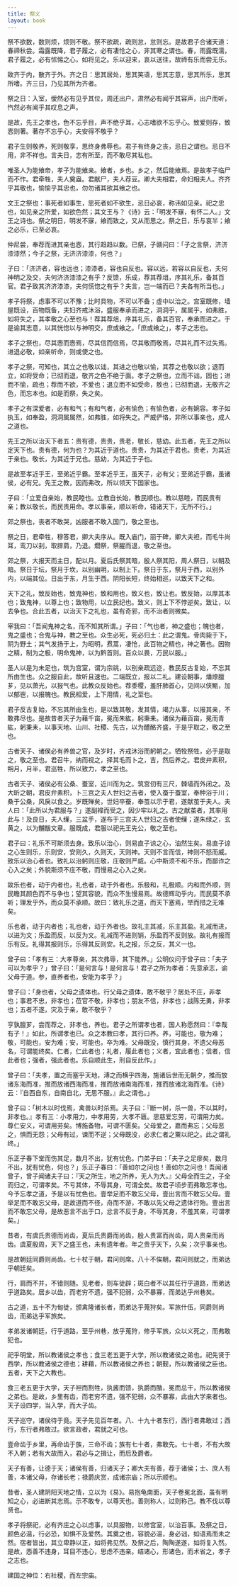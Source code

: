 ```yaml
---
title: 祭义
layout: book
---
```


祭不欲数，数则烦，烦则不敬。祭不欲疏，疏则怠，怠则忘。是故君子合诸天道：春禘秋尝。霜露既降，君子履之，必有凄怆之心，非其寒之谓也。春，雨露既濡，君子履之，必有怵惕之心，如将见之。乐以迎来，哀以送往，故禘有乐而尝无乐。

致齐于内，散齐于外。齐之日：思其居处，思其笑语，思其志意，思其所乐，思其所嗜。齐三日，乃见其所为齐者。

祭之日：入室，僾然必有见乎其位，周还出户，肃然必有闻乎其容声，出户而听，忾然必有闻乎其叹息之声。

是故，先王之孝也，色不忘乎目，声不绝乎耳，心志嗜欲不忘乎心。致爱则存，致悫则著。著存不忘乎心，夫安得不敬乎？

君子生则敬养，死则敬享，思终身弗辱也。君子有终身之丧，忌日之谓也。忌日不用，非不祥也。言夫日，志有所至，而不敢尽其私也。

唯圣人为能飨帝，孝子为能飨亲。飨者，乡也。乡之，然后能飨焉。是故孝子临尸而不怍。君牵牲，夫人奠盎。君献尸，夫人荐豆。卿大夫相君，命妇相夫人。齐齐乎其敬也，愉愉乎其忠也，勿勿诸其欲其飨之也。

文王之祭也：事死者如事生，思死者如不欲生，忌日必哀，称讳如见亲。祀之忠也，如见亲之所爱，如欲色然；其文王与？《诗》云：「明发不寐，有怀二人。」文王之诗也。祭之明日，明发不寐，飨而致之，又从而思之。祭之日，乐与哀半；飨之必乐，已至必哀。

仲尼尝，奉荐而进其亲也悫，其行趋趋以数。已祭，子赣问曰：「子之言祭，济济漆漆然；今子之祭，无济济漆漆，何也？」

子曰：「济济者，容也远也；漆漆者，容也自反也。容以远，若容以自反也，夫何神明之及交，夫何济济漆漆之有乎？反馈，乐成，荐其荐俎，序其礼乐，备其百官。君子致其济济漆漆，夫何慌惚之有乎？夫言，岂一端而已？夫各有所当也。」

孝子将祭，虑事不可以不豫；比时具物，不可以不备；虚中以治之。宫室既修，墙屋既设，百物既备，夫妇齐戒沐浴，盛服奉承而进之，洞洞乎，属属乎，如弗胜，如将失之，其孝敬之心至也与！荐其荐俎，序其礼乐，备其百官，奉承而进之。于是谕其志意，以其恍惚以与神明交，庶或飨之。「庶或飨之」，孝子之志也。

孝子之祭也，尽其悫而悫焉，尽其信而信焉，尽其敬而敬焉，尽其礼而不过失焉。进退必敬，如亲听命，则或使之也。

孝子之祭，可知也，其立之也敬以诎，其进之也敬以愉，其荐之也敬以欲；退而立，如将受命；已彻而退，敬齐之色不绝于面。孝子之祭也，立而不诎，固也；进而不愉，疏也；荐而不欲，不爱也；退立而不如受命，敖也；已彻而退，无敬齐之色，而忘本也。如是而祭，失之矣。

孝子之有深爱者，必有和气；有和气者，必有愉色；有愉色者，必有婉容。孝子如执玉，如奉盈，洞洞属属然，如弗胜，如将失之。严威俨恪，非所以事亲也，成人之道也。

先王之所以治天下者五：贵有德，贵贵，贵老，敬长，慈幼。此五者，先王之所以定天下也。贵有德，何为也？为其近于道也。贵贵，为其近于君也。贵老，为其近于亲也。敬长，为其近于兄也。慈幼，为其近于子也。

是故至孝近乎王，至弟近乎霸。至孝近乎王，虽天子，必有父；至弟近乎霸，虽诸侯，必有兄。先王之教，因而弗改，所以领天下国家也。

子曰：「立爱自亲始，教民睦也。立教自长始，教民顺也。教以慈睦，而民贵有亲；教以敬长，而民贵用命。孝以事亲，顺以听命，错诸天下，无所不行。」

郊之祭也，丧者不敢哭，凶服者不敢入国门，敬之至也。

祭之日，君牵牲，穆答君，卿大夫序从。既入庙门，丽于碑，卿大夫袒，而毛牛尚耳，鸾刀以刲，取膟菺，乃退。爓祭，祭腥而退，敬之至也。

郊之祭，大报天而主日，配以月。夏后氏祭其暗，殷人祭其阳，周人祭日，以朝及暗。祭日于坛，祭月于坎，以别幽明，以制上下。祭日于东，祭月于西，以别外内，以端其位。日出于东，月生于西。阴阳长短，终始相巡，以致天下之和。

天下之礼，致反始也，致鬼神也，致和用也，致义也，致让也。致反始，以厚其本也；致鬼神，以尊上也；致物用，以立民纪也。致义，则上下不悖逆矣。致让，以去争也。合此五者，以治天下之礼也，虽有奇邪，而不治者则微矣。

宰我曰：「吾闻鬼神之名，而不知其所谓。」子曰：「气也者，神之盛也；魄也者，鬼之盛也；合鬼与神，教之至也。众生必死，死必归土：此之谓鬼。骨肉毙于下，阴为野土；其气发扬于上，为昭明，焄蒿，凄怆，此百物之精也，神之著也。因物之精，制为之极，明命鬼神，以为黔首则。百众以畏，万民以服。」

圣人以是为未足也，筑为宫室，谓为宗祧，以别亲疏远迩，教民反古复始，不忘其所由生也。众之服自此，故听且速也。二端既立，报以二礼。建设朝事，燔燎膻芗，见以萧光，以报气也。此教众反始也。荐黍稷，羞肝肺首心，见间以侠甒，加以郁鬯，以报魄也。教民相爱，上下用情，礼之至也。

君子反古复始，不忘其所由生也，是以致其敬，发其情，竭力从事，以报其亲，不敢弗尽也。是故昔者天子为藉千亩，冕而朱紘，躬秉耒。诸侯为藉百亩，冕而青紘，躬秉耒，以事天地、山川、社稷、先古，以为醴酪齐盛，于是乎取之，敬之至也。

古者天子、诸侯必有养兽之官，及岁时，齐戒沐浴而躬朝之。牺牷祭牲，必于是取之，敬之至也。君召牛，纳而视之，择其毛而卜之，吉，然后养之。君皮弁素积，朔月，月半，君巡牲，所以致力，孝之至也。

古者天子、诸侯必有公桑、蚕室，近川而为之。筑宫仞有三尺，棘墙而外闭之。及大昕之朝，君皮弁素积，卜三宫之夫人世妇之吉者，使入蚕于蚕室，奉种浴于川；桑于公桑，风戾以食之。岁既殚矣，世妇卒蚕，奉茧以示于君，遂献茧于夫人。夫人曰：「此所以为君服与？」遂副褘而受之，因少牢以礼之。古之献茧者，其率用此与！及良日，夫人缫，三盆手，遂布于三宫夫人世妇之吉者使缫；遂朱绿之，玄黄之，以为黼黻文章。服既成，君服以祀先王先公，敬之至也。

君子曰：礼乐不可斯须去身。致乐以治心，则易直子谅之心，油然生矣。易直子谅之心生则乐，乐则安，安则久，久则天，天则神。天则不言而信，神则不怒而威。致乐以治心者也。致礼以治躬则庄敬，庄敬则严威。心中斯须不和不乐，而鄙诈之心入之矣；外貌斯须不庄不敬，而慢易之心入之矣。

故乐也者，动于内者也，礼也者，动于外者也。乐极和，礼极顺。内和而外顺，则民瞻其颜色而不与争也；望其容貌，而众不生慢易焉。故德辉动乎内，而民莫不承听；理发乎外，而众莫不承顺。故曰：致礼乐之道，而天下塞焉，举而措之无难矣。

乐也者，动于内者也；礼也者，动于外者也。故礼主其减，乐主其盈。礼减而进，以进为文；乐盈而反，以反为文。礼减而不进则销，乐盈而不反则放。故礼有报而乐有反。礼得其报则乐，乐得其反则安。礼之报，乐之反，其义一也。

曾子曰：「孝有三：大孝尊亲，其次弗辱，其下能养。」公明仪问于曾子曰：「夫子可以为孝乎？」曾子曰：「是何言与！是何言与！君子之所为孝者：先意承志，谕父母于道。参，直养者也，安能为孝乎？」

曾子曰：「身也者，父母之遗体也。行父母之遗体，敢不敬乎？居处不庄，非孝也；事君不忠，非孝也；莅官不敬，非孝也；朋友不信，非孝也；战陈无勇，非孝也；五者不遂，灾及于亲，敢不敬乎？

亨孰膻芗，尝而荐之，非孝也，养也。君子之所谓孝也者，国人称愿然曰：『幸哉有子！』如此，所谓孝也已。众之本教曰孝，其行曰养。养，可能也，敬为难；敬，可能也，安为难；安，可能也，卒为难。父母既没，慎行其身，不遗父母恶名，可谓能终矣。仁者，仁此者也；礼者，履此者也；义者，宜此者也；信者，信此者也；强者，强此者也。乐自顺此生，刑自反此作。」

曾子曰：「夫孝，置之而塞乎天地，溥之而横乎四海，施诸后世而无朝夕，推而放诸东海而准，推而放诸西海而准，推而放诸南海而准，推而放诸北海而准。《诗》云：『自西自东，自南自北，无思不服。』此之谓也。」

曾子曰：「树木以时伐焉，禽兽以时杀焉。夫子曰：『断一树，杀一兽，不以其时，非孝也。』孝有三：小孝用力，中孝用劳，大孝不匮。思慈爱忘劳，可谓用力矣。尊仁安义，可谓用劳矣。博施备物，可谓不匮矣。父母爱之，嘉而弗忘；父母恶之，惧而无怨；父母有过，谏而不逆；父母既没，必求仁者之粟以祀之。此之谓礼终。」

乐正子春下堂而伤其足，数月不出，犹有忧色。门弟子曰：「夫子之足瘳矣，数月不出，犹有忧色，何也？」乐正子春曰：「善如尔之问也！善如尔之问也！吾闻诸曾子，曾子闻诸夫子曰：『天之所生，地之所养，无人为大。』父母全而生之，子全而归之，可谓孝矣。不亏其体，不辱其身，可谓全矣。故君子顷步而弗敢忘孝也。今予忘孝之道，予是以有忧色也。壹举足而不敢忘父母，壹出言而不敢忘父母。壹举足而不敢忘父母，是故道而不径，舟而不游，不敢以先父母之遗体行殆。壹出言而不敢忘父母，是故恶言不出于口，忿言不反于身。不辱其身，不羞其亲，可谓孝矣。」

昔者，有虞氏贵德而尚齿，夏后氏贵爵而尚齿，殷人贵富而尚齿，周人贵亲而尚齿。虞夏殷周，天下之盛王也，未有遗年者。年之贵乎天下，久矣；次乎事亲也。

是故朝廷同爵则尚齿。七十杖于朝，君问则席。八十不俟朝，君问则就之，而弟达乎朝廷矣。

行，肩而不并，不错则随。见老者，则车徒辟；斑白者不以其任行乎道路，而弟达乎道路矣。居乡以齿，而老穷不遗，强不犯弱，众不暴寡，而弟达乎州巷矣。

古之道，五十不为甸徒，颁禽隆诸长者，而弟达乎蒐狩矣。军旅什伍，同爵则尚齿，而弟达乎军旅矣。

孝弟发诸朝廷，行乎道路，至乎州巷，放乎蒐狩，修乎军旅，众以义死之，而弗敢犯也。

祀乎明堂，所以教诸侯之孝也；食三老五更于大学，所以教诸侯之弟也。祀先贤于西学，所以教诸侯之德也；耕藉，所以教诸侯之养也；朝觐，所以教诸侯之臣也。五者，天下之大教也。

食三老五更于大学，天子袒而割牲，执酱而馈，执爵而酳，冕而总干，所以教诸侯之弟也。是故，乡里有齿，而老穷不遗，强不犯弱，众不暴寡，此由大学来者也。天子设四学，当入学，而大子齿。

天子巡守，诸侯待于竟。天子先见百年者。八、十九十者东行，西行者弗敢过；西行，东行者弗敢过。欲言政者，君就之可也。

壹命齿于乡里，再命齿于族，三命不齿；族有七十者，弗敢先。七十者，不有大故不入朝；若有大故而入，君必与之揖让，而后及爵者。

天子有善，让德于天；诸侯有善，归诸天子；卿大夫有善，荐于诸侯；士、庶人有善，本诸父母，存诸长老；禄爵庆赏，成诸宗庙；所以示顺也。

昔者，圣人建阴阳天地之情，立以为《易》。易抱龟南面，天子卷冕北面，虽有明知之心，必进断其志焉。示不敢专，以尊天也。善则称人，过则称己。教不伐以尊贤也。

孝子将祭祀，必有齐庄之心以虑事，以具服物，以修宫室，以治百事。及祭之日，颜色必温，行必恐，如惧不及爱然。其奠之也，容貌必温，身必诎，如语焉而未之然。宿者皆出，其立卑静以正，如将弗见然。及祭之后，陶陶遂遂，如将复入然。是故，悫善不违身，耳目不违心，思虑不违亲。结诸心，形诸色，而术省之，孝子之志也。

建国之神位：右社稷，而左宗庙。

